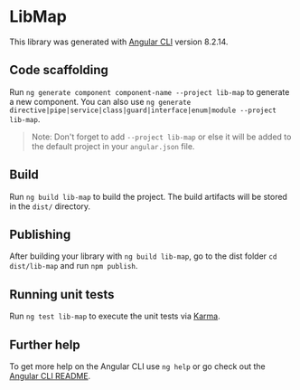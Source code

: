 # LibMap

This library was generated with [Angular CLI](https://github.com/angular/angular-cli) version 8.2.14.

## Code scaffolding

Run `ng generate component component-name --project lib-map` to generate a new component. You can also use `ng generate directive|pipe|service|class|guard|interface|enum|module --project lib-map`.
> Note: Don't forget to add `--project lib-map` or else it will be added to the default project in your `angular.json` file. 

## Build

Run `ng build lib-map` to build the project. The build artifacts will be stored in the `dist/` directory.

## Publishing

After building your library with `ng build lib-map`, go to the dist folder `cd dist/lib-map` and run `npm publish`.

## Running unit tests

Run `ng test lib-map` to execute the unit tests via [Karma](https://karma-runner.github.io).

## Further help

To get more help on the Angular CLI use `ng help` or go check out the [Angular CLI README](https://github.com/angular/angular-cli/blob/master/README.md).
